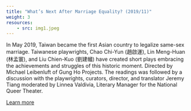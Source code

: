 ```yaml
---
title: "What’s Next After Marriage Equality? (2019/11)"
weight: 3
resources:
    - src: img1.jpeg
---
```


In May 2019, Taiwan became the first Asian country to legalize same-sex marriage. Taiwanese playwrights, Chao Chi-Yun (趙啟運), Lin Meng-Huan (林孟寰), and Liu Chien-Kuo (劉建幗) have created short plays embracing the achievements and struggles of this historic moment. Directed by Michael Leibenluft of Gung Ho Projects. The readings was followed by a discussion with the playwrights, curators, director, and translator Jeremy Tiang moderated by Linnea Valdivia, Literary Manager for the National Queer Theater.

[Learn more](https://howlround.com/happenings/new-plays-taiwan-whats-next-after-marriage-equality)
